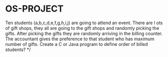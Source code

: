 # OS-PROJECT   
Ten  students  (a,b,c,d,e,f,g,h,i,j)  are  going  to  attend  an  event.  There  are  l
ots  of  gift 
shops, they all are going to the gift shops and randomly picking the gifts. After picking the gifts 
they  are  randomly  arriving  in  the  billing  counter.  The  accountant  gives  the  preference  to  that 
student who has maximum number of gifts. Create a
C or Java program to define order of billed 
students? */
